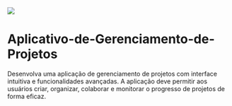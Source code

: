 <img src="./src/assets/images/loginUi.png">

# Aplicativo-de-Gerenciamento-de-Projetos
Desenvolva uma aplicação de gerenciamento de projetos com interface intuitiva e funcionalidades avançadas. A aplicação deve permitir aos usuários criar, organizar, colaborar e monitorar o progresso de projetos de forma eficaz.
